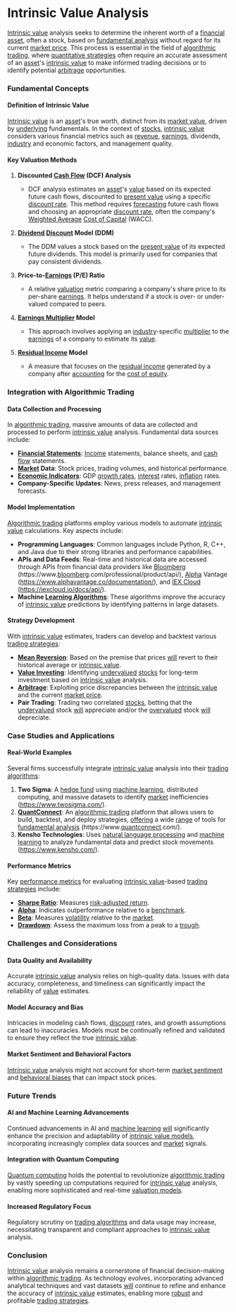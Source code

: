 # Intrinsic Value Analysis

[Intrinsic value](../i/intrinsic_value.md) analysis seeks to determine the inherent worth of a [financial asset](../f/financial_asset.md), often a stock, based on [fundamental analysis](../f/fundamental_analysis.md) without regard for its current [market price](../m/market_price.md). This process is essential in the field of [algorithmic trading](../a/algorithmic_trading.md), where [quantitative strategies](../q/quantitative_strategies_in_trading.md) often require an accurate assessment of an [asset](../a/asset.md)'s [intrinsic value](../i/intrinsic_value.md) to make informed trading decisions or to identify potential [arbitrage](../a/arbitrage.md) opportunities.

### Fundamental Concepts

#### Definition of Intrinsic Value

[Intrinsic value](../i/intrinsic_value.md) is an [asset](../a/asset.md)'s true worth, distinct from its [market value](../m/market_value.md), driven by [underlying](../u/underlying.md) fundamentals. In the context of [stocks](../s/stock.md), [intrinsic value](../i/intrinsic_value.md) considers various financial metrics such as [revenue](../r/revenue.md), [earnings](../e/earnings.md), dividends, [industry](../i/industry.md) and economic factors, and management quality.

#### Key Valuation Methods

1. **Discounted [Cash Flow](../c/cash_flow.md) (DCF) Analysis**
   - DCF analysis estimates an [asset](../a/asset.md)'s [value](../v/value.md) based on its expected future cash flows, discounted to [present value](../p/present_value.md) using a specific [discount rate](../d/discount_rate.md). This method requires [forecasting](../f/forecasting.md) future cash flows and choosing an appropriate [discount rate](../d/discount_rate.md), often the company's [Weighted Average](../w/weighted_average.md) [Cost of Capital](../c/cost_of_capital.md) (WACC).
   
2. **[Dividend](../d/dividend.md) [Discount](../d/discount.md) Model (DDM)**
   - The DDM values a stock based on the [present value](../p/present_value.md) of its expected future dividends. This model is primarily used for companies that pay consistent dividends. 

3. **Price-to-[Earnings](../e/earnings.md) (P/E) Ratio**
   - A relative [valuation](../v/valuation.md) metric comparing a company's share price to its per-share [earnings](../e/earnings.md). It helps understand if a stock is over- or under-valued compared to peers.

4. **[Earnings Multiplier](../e/earnings_multiplier.md) Model**
   - This approach involves applying an [industry](../i/industry.md)-specific [multiplier](../m/multiplier.md) to the [earnings](../e/earnings.md) of a company to estimate its [value](../v/value.md).

5. **[Residual Income](../r/residual_income.md) Model**
   - A measure that focuses on the [residual income](../r/residual_income.md) generated by a company after [accounting](../a/accounting.md) for the [cost of equity](../c/cost_of_equity.md).

### Integration with Algorithmic Trading

#### Data Collection and Processing

In [algorithmic trading](../a/algorithmic_trading.md), massive amounts of data are collected and processed to perform [intrinsic value](../i/intrinsic_value.md) analysis. Fundamental data sources include:
- **[Financial Statements](../f/financial_statements.md)**: [Income](../i/income.md) statements, balance sheets, and [cash flow](../c/cash_flow.md) statements.
- **[Market](../m/market.md) Data**: Stock prices, trading volumes, and historical performance.
- **[Economic Indicators](../e/economic_indicators.md)**: GDP [growth rates](../g/growth_rates_in_trading.md), [interest](../i/interest.md) rates, [inflation](../i/inflation.md) rates.
- **Company-Specific Updates**: News, press releases, and management forecasts.

#### Model Implementation

[Algorithmic trading](../a/algorithmic_trading.md) platforms employ various models to automate [intrinsic value](../i/intrinsic_value.md) calculations. Key aspects include:

- **Programming Languages**: Common languages include Python, R, C++, and Java due to their strong libraries and performance capabilities.
- **APIs and Data Feeds**: Real-time and historical data are accessed through APIs from financial data providers like [Bloomberg](../b/bloomberg.md) (https://www.[bloomberg](../b/bloomberg.md).com/professional/product/api/), [Alpha](../a/alpha.md) Vantage (https://www.alphavantage.co/documentation/), and [IEX Cloud](../i/iex_cloud.md) (https://iexcloud.io/docs/api/).
- **Machine [Learning Algorithms](../l/learning_algorithms_in_trading.md)**: These algorithms improve the accuracy of [intrinsic value](../i/intrinsic_value.md) predictions by identifying patterns in large datasets.

#### Strategy Development

With [intrinsic value](../i/intrinsic_value.md) estimates, traders can develop and backtest various [trading strategies](../t/trading_strategies.md):
- **[Mean Reversion](../m/mean_reversion.md)**: Based on the premise that prices [will](../w/will.md) revert to their historical average or [intrinsic value](../i/intrinsic_value.md).
- **[Value Investing](../v/value_investing.md)**: Identifying [undervalued](../u/undervalued.md) [stocks](../s/stock.md) for long-term investment based on [intrinsic value](../i/intrinsic_value.md) analysis.
- **[Arbitrage](../a/arbitrage.md)**: Exploiting price discrepancies between the [intrinsic value](../i/intrinsic_value.md) and the current [market price](../m/market_price.md).
- **Pair Trading**: Trading two correlated [stocks](../s/stock.md), betting that the [undervalued](../u/undervalued.md) stock [will](../w/will.md) appreciate and/or the [overvalued](../o/overvalued.md) stock [will](../w/will.md) depreciate.

### Case Studies and Applications

#### Real-World Examples

Several firms successfully integrate [intrinsic value](../i/intrinsic_value.md) analysis into their [trading algorithms](../t/trading_algorithms.md):

1. **Two Sigma**: A [hedge fund](../h/hedge_fund.md) using [machine learning](../m/machine_learning.md), distributed computing, and massive datasets to identify [market](../m/market.md) inefficiencies (https://www.twosigma.com/).
2. **[QuantConnect](../q/quantconnect.md)**: An [algorithmic trading](../a/algorithmic_trading.md) platform that allows users to build, backtest, and deploy strategies, [offering](../o/offering.md) a wide [range](../r/range.md) of tools for [fundamental analysis](../f/fundamental_analysis.md) (https://www.[quantconnect](../q/quantconnect.md).com/).
3. **Kensho Technologies**: Uses [natural language processing](../n/natural_language_processing_(nlp)_in_trading.md) and [machine learning](../m/machine_learning.md) to analyze fundamental data and predict stock movements (https://www.kensho.com/).

#### Performance Metrics

Key [performance metrics](../p/performance_metrics.md) for evaluating [intrinsic value](../i/intrinsic_value.md)-based [trading strategies](../t/trading_strategies.md) include:
- **[Sharpe Ratio](../s/sharpe_ratio.md)**: Measures [risk-adjusted return](../r/risk-adjusted_return.md).
- **[Alpha](../a/alpha.md)**: Indicates outperformance relative to a [benchmark](../b/benchmark.md).
- **[Beta](../b/beta.md)**: Measures [volatility](../v/volatility.md) relative to the [market](../m/market.md).
- **[Drawdown](../d/drawdown.md)**: Assess the maximum loss from a peak to a [trough](../t/trough.md).

### Challenges and Considerations

#### Data Quality and Availability

Accurate [intrinsic value](../i/intrinsic_value.md) analysis relies on high-quality data. Issues with data accuracy, completeness, and timeliness can significantly impact the reliability of [value](../v/value.md) estimates.

#### Model Accuracy and Bias

Intricacies in modeling cash flows, [discount](../d/discount.md) rates, and growth assumptions can lead to inaccuracies. Models must be continually refined and validated to ensure they reflect the true [intrinsic value](../i/intrinsic_value.md).

#### Market Sentiment and Behavioral Factors

[Intrinsic value](../i/intrinsic_value.md) analysis might not account for short-term [market sentiment](../m/market_sentiment.md) and [behavioral biases](../b/behavioral_biases_in_trading.md) that can impact stock prices.

### Future Trends

#### AI and Machine Learning Advancements

Continued advancements in AI and [machine learning](../m/machine_learning.md) [will](../w/will.md) significantly enhance the precision and adaptability of [intrinsic value models](../i/intrinsic_value_models.md), incorporating increasingly complex data sources and [market](../m/market.md) signals.

#### Integration with Quantum Computing

[Quantum computing](../q/quantum_computing_in_trading.md) holds the potential to revolutionize [algorithmic trading](../a/algorithmic_trading.md) by vastly speeding up computations required for [intrinsic value](../i/intrinsic_value.md) analysis, enabling more sophisticated and real-time [valuation models](../v/valuation_models.md).

#### Increased Regulatory Focus

Regulatory scrutiny on [trading algorithms](../t/trading_algorithms.md) and data usage may increase, necessitating transparent and compliant approaches to [intrinsic value](../i/intrinsic_value.md) analysis.

### Conclusion

[Intrinsic value](../i/intrinsic_value.md) analysis remains a cornerstone of financial decision-making within [algorithmic trading](../a/algorithmic_trading.md). As technology evolves, incorporating advanced analytical techniques and vast datasets [will](../w/will.md) continue to refine and enhance the accuracy of [intrinsic value](../i/intrinsic_value.md) estimates, enabling more [robust](../r/robust.md) and profitable [trading strategies](../t/trading_strategies.md).
